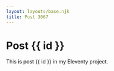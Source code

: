 ```yaml
---
layout: layouts/base.njk
title: Post 3067
---
```


# Post {{ id }}

This is post {{ id }} in my Eleventy project.
